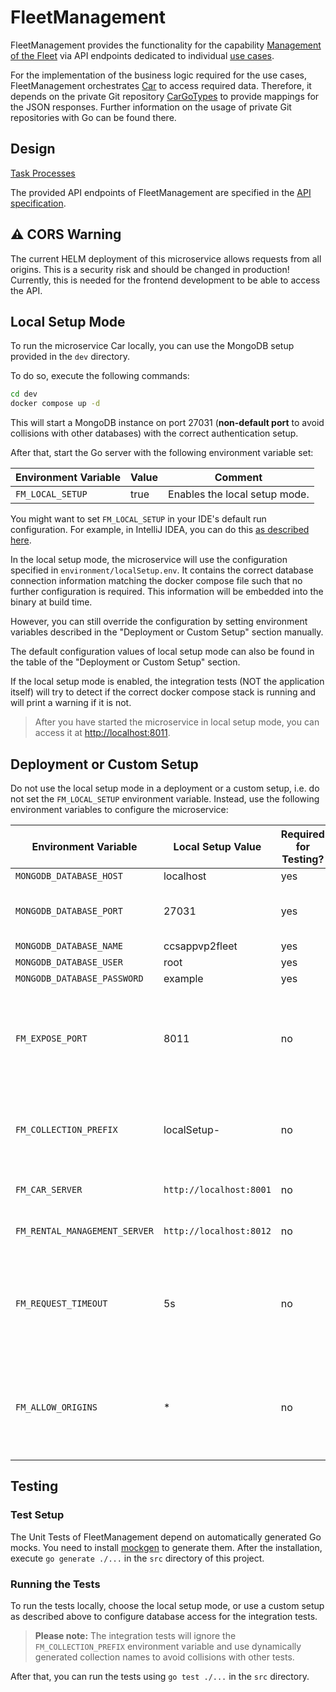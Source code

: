 # FleetManagement

FleetManagement provides the functionality for the capability
[Management of the Fleet](https://git.scc.kit.edu/cm-tm/cm-team/projectwork/pse/0-doc-ccs-app-v-2/-/blob/main/pages/capabilities.md)
via API endpoints dedicated to individual
[use cases](https://git.scc.kit.edu/cm-tm/cm-team/projectwork/pse/0-doc-ccs-app-v-2/-/blob/main/pages/use_case_diagram.md). 

For the implementation of the business logic required for the use cases, FleetManagement orchestrates 
[Car](https://git.scc.kit.edu/cm-tm/cm-team/projectwork/pse/domain/d-carimpl) to access required data.
Therefore, it depends on the private Git repository
[CarGoTypes](https://git.scc.kit.edu/cm-tm/cm-team/projectwork/pse/domain/d-cargotypes)
to provide mappings for the JSON responses. Further information on the usage of private Git repositories with
Go can be found there.

## Design 

[Task Processes](pages/task_processes.md) 

The provided API endpoints of FleetManagement are specified in the
[API specification](https://git.scc.kit.edu/cm-tm/cm-team/projectwork/pse/application/p-fleetmanagementdesign). 

## :warning: CORS Warning

The current HELM deployment of this microservice allows requests from all origins. This is a security risk and should
be changed in production! Currently, this is needed for the frontend development to be able to access the API.

## Local Setup Mode
To run the microservice Car locally, you can use the MongoDB setup provided in the `dev` directory.

To do so, execute the following commands:
```bash
cd dev
docker compose up -d
```

This will start a MongoDB instance on port 27031 (**non-default port** to avoid collisions with other databases) with
the correct authentication setup.

After that, start the Go server with the following environment variable set:

| Environment Variable | Value | Comment                       | 
|----------------------|-------|-------------------------------|
| `FM_LOCAL_SETUP`     | true  | Enables the local setup mode. |

You might want to set `FM_LOCAL_SETUP` in your IDE's default run configuration.
For example, in IntelliJ IDEA, you can do this [as described here](https://stackoverflow.com/a/32761503).

In the local setup mode, the microservice will use the configuration specified in `environment/localSetup.env`.
It contains the correct database connection information matching the docker compose file such that no further
configuration is required. This information will be embedded into the binary at build time.

However, you can still override the configuration by setting environment variables
described in the "Deployment or Custom Setup" section manually.

The default configuration values of local setup mode can also be found in the table of the "Deployment or Custom Setup"
section.

If the local setup mode is enabled, the integration tests (NOT the application itself) will try to detect if the
correct docker compose stack is running and will print a warning if it is not.

> After you have started the microservice in local setup mode, you can access it at
> [http://localhost:8011](http://localhost:8011).

## Deployment or Custom Setup
Do not use the local setup mode in a deployment or a custom setup, i.e. do not set the `FM_LOCAL_SETUP` environment
variable. Instead, use the following environment variables to configure the microservice:

| Environment Variable          | Local Setup Value       | Required for Testing? | Comment                                                                                                                                                  |
|-------------------------------|-------------------------|-----------------------|----------------------------------------------------------------------------------------------------------------------------------------------------------|
| `MONGODB_DATABASE_HOST`       | localhost               | yes                   |                                                                                                                                                          |
| `MONGODB_DATABASE_PORT`       | 27031                   | yes                   | Optional, defaults to 27017. The local setup uses a non-default port!                                                                                    |
| `MONGODB_DATABASE_NAME`       | ccsappvp2fleet          | yes                   |                                                                                                                                                          |
| `MONGODB_DATABASE_USER`       | root                    | yes                   |                                                                                                                                                          |
| `MONGODB_DATABASE_PASSWORD`   | example                 | yes                   |                                                                                                                                                          |
| `FM_EXPOSE_PORT`              | 8011                    | no                    | Optional, defaults to 80. This is the port this microservice is exposing. The local setup exposes a non-default port!                                    |
| `FM_COLLECTION_PREFIX`        | localSetup-             | no                    | Optional. A (unique) prefix that is prepended to every database collection of this service.                                                              |
| `FM_CAR_SERVER`               | `http://localhost:8001` | no                    | The URL of the Car server of the domain layer.                                                                                                           |
| `FM_RENTAL_MANAGEMENT_SERVER` | `http://localhost:8012` | no                    | The URL of the RentalManagement server.                                                                                                                  |
| `FM_REQUEST_TIMEOUT`          | 5s                      | no                    | Optional. The timeout for requests to the Car and RentalManagement server ([number with suffix](https://pkg.go.dev/time#ParseDuration)). Defaults to 5s. |
| `FM_ALLOW_ORIGINS`            | *                       | no                    | Optional. A comma-separated list of allowed origins for CORS requests. By default, no additional origins are allowed.                                    |                          

## Testing

### Test Setup
The Unit Tests of FleetManagement depend on automatically generated Go mocks.
You need to install [mockgen](https://github.com/golang/mock#installation) to generate them.
After the installation, execute `go generate ./...` in the `src` directory of this project.

### Running the Tests
To run the tests locally, choose the local setup mode, or use a custom setup as described above
to configure database access for the integration tests.

> **Please note:** The integration tests will ignore the `FM_COLLECTION_PREFIX` environment variable
> and use dynamically generated collection names to avoid collisions with other tests.

After that, you can run the tests using `go test ./...` in the `src` directory.
